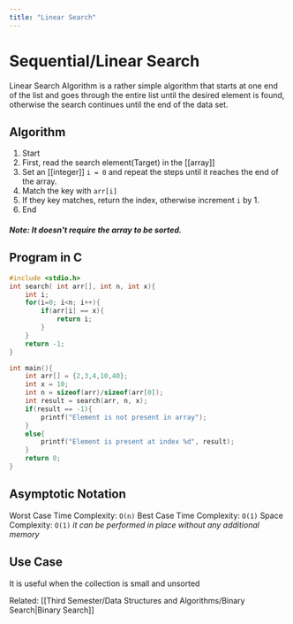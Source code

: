 ```yaml
---
title: "Linear Search"
---
```


# Sequential/Linear Search
Linear Search Algorithm is a rather simple algorithm that starts at one end of the list and goes through the entire list until the desired element is found, otherwise the search continues until the end of the data set.

## Algorithm
1. Start
2. First, read the search element(Target) in the [[array]]
3. Set an [[integer]] ``i = 0`` and repeat the steps until it reaches the end of the array.
4. Match the key with ``arr[i]``
5. If they key matches, return the index, otherwise increment ``i`` by 1.
6. End

##### Note: It doesn't require the array to be sorted.

## Program in C
```C
#include <stdio.h>
int search( int arr[], int n, int x){
    int i;
    for(i=0; i<n; i++){
        if(arr[i] == x){
            return i;
        }
    }
    return -1;
}

int main(){
    int arr[] = {2,3,4,10,40};
    int x = 10;
    int n = sizeof(arr)/sizeof(arr[0]);
    int result = search(arr, n, x);
    if(result == -1){
        printf("Element is not present in array");
    }
    else{
        printf("Element is present at index %d", result);
    }
    return 0;
}
```

## Asymptotic Notation
Worst Case Time Complexity: ``O(n)``
Best Case Time Complexity: ``O(1)``
Space Complexity: ``O(1)`` *it can be performed in place without any additional memory*

## Use Case
It is useful when the collection is small and unsorted

Related: [[Third Semester/Data Structures and Algorithms/Binary Search|Binary Search]]